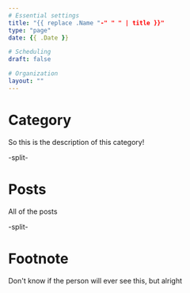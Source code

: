 ```yaml
---
# Essential settings
title: "{{ replace .Name "-" " " | title }}"
type: "page"
date: {{ .Date }}

# Scheduling
draft: false

# Organization
layout: ""
---
```


# Category
So this is the description of this category!

-split-

# Posts
All of the posts

-split-

# Footnote
Don't know if the person will ever see this, but alright